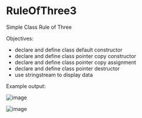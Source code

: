 # RuleOfThree3
Simple Class Rule of Three


Objectives:
- declare and define class default constructor
- declare and define class pointer copy constructor
- declare and define class pointer copy assignment
- declare and define class pointer destructor
- use stringstream to display data

Example output:

![image](https://user-images.githubusercontent.com/97081479/189381102-fa24a14c-368c-416c-8ce2-6c485732b3b9.png)

![image](https://user-images.githubusercontent.com/97081479/189381208-dfdc6faf-ce42-4b7e-af12-76935668f241.png)
